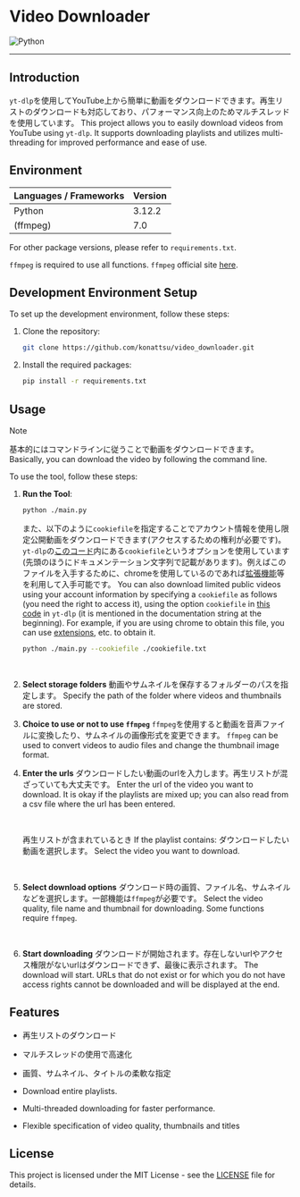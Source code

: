 # Video Downloader

![Python](https://img.shields.io/badge/-Python-F2C63C.svg?logo=python&style=for-the-badge)

___

## Introduction

`yt-dlp`を使用してYouTube上から簡単に動画をダウンロードできます。再生リストのダウンロードも対応しており、パフォーマンス向上のためマルチスレッドを使用しています。
This project allows you to easily download videos from YouTube using `yt-dlp`. It supports downloading playlists and utilizes multi-threading for improved performance and ease of use.

## Environment

| Languages / Frameworks | Version |
| ---------------------- | ------- |
| Python                 | 3.12.2  |
| (ffmpeg)               | 7.0     |

For other package versions, please refer to `requirements.txt`.

`ffmpeg` is required to use all functions.
`ffmpeg` official site [here](https://ffmpeg.org/download.html).

## Development Environment Setup

To set up the development environment, follow these steps:

1. Clone the repository:

    ```bash
    git clone https://github.com/konattsu/video_downloader.git
    ```

2. Install the required packages:

    ```bash
    pip install -r requirements.txt
    ```

## Usage

> [!NOTE]
> 基本的にはコマンドラインに従うことで動画をダウンロードできます。
> Basically, you can download the video by following the command line.

To use the tool, follow these steps:

1. **Run the Tool**:

    ```bash
    python ./main.py
    ```

    また、以下のように`cookiefile`を指定することでアカウント情報を使用し限定公開動画をダウンロードできます(アクセスするための権利が必要です)。`yt-dlp`の[このコード](https://github.com/yt-dlp/yt-dlp/blob/master/yt_dlp/YoutubeDL.py)内にある`cookiefile`というオプションを使用しています(先頭のほうにドキュメンテーション文字列で記載があります)。例えばこのファイルを入手するために、chromeを使用しているのであれば[拡張機能](https://chromewebstore.google.com/detail/get-cookiestxt-locally/cclelndahbckbenkjhflpdbgdldlbecc)等を利用して入手可能です。
    You can also download limited public videos using your account information by specifying a `cookiefile` as follows (you need the right to access it), using the option `cookiefile` in [this code](https://github.com/yt-dlp/yt-dlp/blob/master/yt_dlp/YoutubeDL.py) in `yt-dlp` (it is mentioned in the documentation string at the beginning). For example, if you are using chrome to obtain this file, you can use [extensions](https://chromewebstore.google.com/detail/get-cookiestxt-locally/cclelndahbckbenkjhflpdbgdldlbecc), etc. to obtain it.

    ```bash
    python ./main.py --cookiefile ./cookiefile.txt
    ```

    <br>

2. **Select storage folders**
    動画やサムネイルを保存するフォルダーのパスを指定します。
    Specify the path of the folder where videos and thumbnails are stored.
    <br>

3. **Choice to use or not to use `ffmpeg`**
    `ffmpeg`を使用すると動画を音声ファイルに変換したり、サムネイルの画像形式を変更できます。
    `ffmpeg` can be used to convert videos to audio files and change the thumbnail image format.
    <br>

4. **Enter the urls**
    ダウンロードしたい動画のurlを入力します。再生リストが混ざっていても大丈夫です。
    Enter the url of the video you want to download. It is okay if the playlists are mixed up; you can also read from a csv file where the url has been entered.

    <br>

    再生リストが含まれているとき If the playlist contains:
    ダウンロードしたい動画を選択します。
    Select the video you want to download.

    <br>

5. **Select download options**
    ダウンロード時の画質、ファイル名、サムネイルなどを選択します。一部機能は`ffmpeg`が必要です。
    Select the video quality, file name and thumbnail for downloading. Some functions require `ffmpeg`.

    <br>

6. **Start downloading**
    ダウンロードが開始されます。存在しないurlやアクセス権限がないurlはダウンロードできず、最後に表示されます。
    The download will start. URLs that do not exist or for which you do not have access rights cannot be downloaded and will be displayed at the end.

## Features

- 再生リストのダウンロード
- マルチスレッドの使用で高速化
- 画質、サムネイル、タイトルの柔軟な指定

- Download entire playlists.
- Multi-threaded downloading for faster performance.
- Flexible specification of video quality, thumbnails and titles

## License

This project is licensed under the MIT License - see the [LICENSE](LICENSE) file for details.
